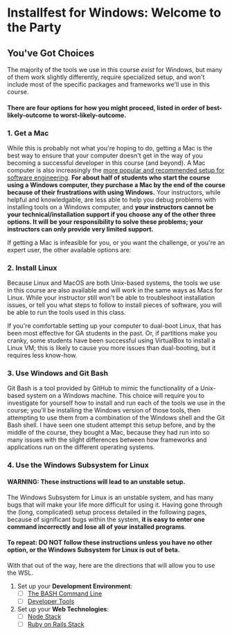 # Installfest for Windows: Welcome to the Party

## You've Got Choices

The majority of the tools we use in this course *exist* for Windows, but many of them work slightly differently, require specialized setup, and won't include most of the specific packages and frameworks we'll use in this course.

#### There are four options for how you might proceed, listed in order of best-likely-outcome to worst-likely-outcome.

### 1. Get a Mac

While this is probably not what you're hoping to do, getting a Mac is the best way to ensure that your computer doesn't get in the way of you becoming a successful developer in this course (and beyond). A Mac computer is also increasingly the [more popular and recommended setup for software engineering](https://www.macworld.co.uk/feature/apple/why-programmers-think-mac-os-x-is-best-os-use-3638706/). **For about half of students who start the course using a Windows computer, they purchase a Mac by the end of the course because of their frustrations with using Windows.** Your instructors, while helpful and knowledgable, are less able to help you debug problems with installing tools on a Windows computer, and **your instructors cannot be your technical/installation support if you choose any of the other three options. It will be your responsibility to solve these problems; your instructors can only provide very limited support.**

If getting a Mac is infeasible for you, or you want the challenge, or you're an expert user, the other available options are:

### 2. Install Linux

Because Linux and MacOS are both Unix-based systems, the tools we use in this course are also available and will work in the same ways as Macs for Linux. While your instructor still won't be able to troubleshoot installation issues, or tell you what steps to follow to install pieces of software, you will be able to run the tools used in this class.

If you're comfortable setting up your computer to dual-boot Linux, that has been most effective for GA students in the past. Or, if partitions make you cranky, some students have been successful using VirtualBox to install a Linux VM; this is likely to cause you more issues than dual-booting, but it requires less know-how.

### 3. Use Windows and Git Bash

Git Bash is a tool provided by GitHub to mimic the functionality of a Unix-based system on a Windows machine. This choice will require you to investigate for yourself how to install and run each of the tools we use in the course; you'll be installing the Windows version of those tools, then attempting to use them from a combination of the Windows shell and the Git Bash shell. I have seen one student attempt this setup before, and by the middle of the course, they bought a Mac, because they had run into so many issues with the slight differences between how frameworks and applications run on the different operating systems.

### 4. Use the Windows Subsystem for Linux

#### WARNING: These instructions will lead to an unstable setup.
The Windows Subsystem for Linux is an unstable system, and has many bugs that will make your life more difficult for using it. Having gone through the (long, complicated) setup process detailed in the following pages, because of significant bugs within the system, **it is easy to enter one command incorrectly and lose all of your installed programs**.

#### To repeat: DO NOT follow these instructions unless you have no other option, or the Windows Subsystem for Linux is out of beta.

With that out of the way, here are the directions that will allow you to use the WSL.

1. Set up your **Development Environment**:
    * [ ] [The BASH Command Line](dangerous-wsl-setup/bash-setup.md)
    * [ ] [Developer Tools](dangerous-wsl/setup/developer-tools.md)
2. Set up your **Web Technologies**:
    * [ ] [Node Stack](dangerous-wsl-setup/node-setup.md)
    * [ ] [Ruby on Rails Stack](dangerous-wsl-setup/ror-setup.md)
